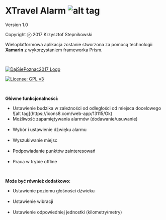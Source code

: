 # <b> XTravel Alarm </b> ![alt tag](https://i1.wp.com/krzysztofstepnikowski.files.wordpress.com/2017/03/logo.png?ssl=1&w=450) <br />

Version 1.0

Copyright ⓒ 2017 Krzysztof Stepnikowski

Wieloplatformowa aplikacja zostanie stworzona za pomocą technologii <b>Xamarin</b> z wykorzystaniem frameworka Prism. 

<br/>

[![DajSiePoznac2017 Logo](https://i2.wp.com/krzysztofstepnikowski.files.wordpress.com/2017/03/dsp2017-1.png?ssl=1&w=450)](http://dajsiepoznac.pl/)

[![License: GPL v3](https://img.shields.io/badge/License-GPL%20v3-blue.svg)](http://www.gnu.org/licenses/gpl-3.0)

<br />

<b>Główne funkcjonalności: </b>

<ul>
<li>Ustawienie budzika w zależności od odległości od miejsca docelowego</li>![alt tag](https://icons8.com/web-app/13115/Ok)
<br/>
<li>Możliwość zapamiętywania alarmów (dodawanie/usuwanie)</li>
<br/>
<li>Wybór i ustawienie dźwięku alarmu</li>
<br/>
<li>Wyszukiwanie miejsc</li>
<br/>
<li>Podpowiadanie punktów zainteresowań</li>
<br/>
<li>Praca w trybie offline</li>
</ul>
<br/>

<b>Może być również dodatkowo:</b><br/>
<ul>
<li>Ustawienie poziomu głośności dźwieku</li>
<br/>
<li>Ustawienie wibracji</li>
<br />
<li>Ustawienie odpowiedniej jednostki (kilometry/metry)</li>
</ul>




